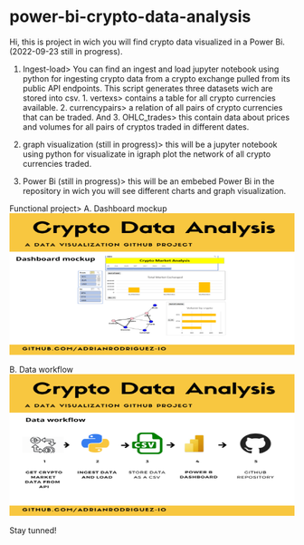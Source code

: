 # power-bi-crypto-data-analysis

Hi, this is project in wich you will find crypto data visualized in a Power Bi. (2022-09-23 still in progress).

1. Ingest-load> You can find an ingest and load jupyter notebook using python for ingesting crypto data from a crypto exchange pulled from its public API endpoints. This script generates three datasets wich are stored into csv. 1. vertexs> contains a table for all crypto currencies available. 2. currencypairs> a relation of all pairs of crypto currencies that can be traded. And 3. OHLC_trades> this contain data about prices and volumes for all pairs of cryptos traded in different dates. 

2. graph visualization (still in progress)> this will be a jupyter notebook using python for visualizate in igraph plot the network of all crypto currencies traded. 

3. Power Bi (still in progress)> this will be an embebed Power Bi in the repository in wich you will see different charts and graph visualization. 

Functional project>
A. Dashboard mockup
<img width='600' height='250' src='https://github.com/adrianrodriguez-io/power-bi-crypto-data-analysis/blob/main/images/Dashboard%20mockup.png'></img>

B. Data workflow
<img width='600' height='250' src='https://github.com/adrianrodriguez-io/power-bi-crypto-data-analysis/blob/main/images/Data%20workflow.png'></img>

Stay tunned!
